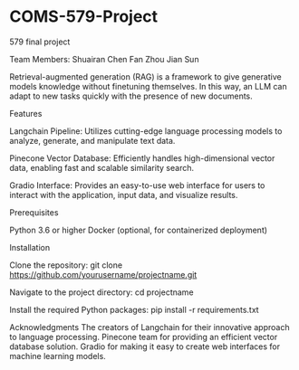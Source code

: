 # COMS-579-Project
579 final project

Team Members:
Shuairan Chen
Fan Zhou
Jian Sun

Retrieval-augmented generation (RAG) is a framework to give generative models knowledge without finetuning themselves. In this way, an LLM can adapt to new tasks quickly with the presence of new documents.

Features

Langchain Pipeline: Utilizes cutting-edge language processing models to analyze, generate, and manipulate text data.

Pinecone Vector Database: Efficiently handles high-dimensional vector data, enabling fast and scalable similarity search.

Gradio Interface: Provides an easy-to-use web interface for users to interact with the application, input data, and visualize results.

Prerequisites

Python 3.6 or higher
Docker (optional, for containerized deployment)

Installation

Clone the repository:
git clone https://github.com/yourusername/projectname.git

Navigate to the project directory:
cd projectname

Install the required Python packages:
pip install -r requirements.txt

Acknowledgments
The creators of Langchain for their innovative approach to language processing.
Pinecone team for providing an efficient vector database solution.
Gradio for making it easy to create web interfaces for machine learning models.
